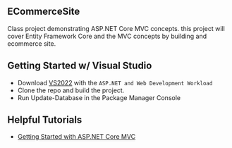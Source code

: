## ECommerceSite
Class project demonstrating ASP.NET Core MVC concepts.
this project will cover Entity Framework Core and the 
MVC concepts by building and ecommerce site.

## Getting Started w/ Visual Studio
- Download [VS2022](https://visualstudio.microsoft.com/vs/) with the ```ASP.NET and Web Development Workload```
- Clone the repo and build the project.
- Run Update-Database in the Package Manager Console

## Helpful Tutorials
- [Getting Started with ASP.NET Core MVC](https://docs.microsoft.com/en-us/aspnet/core/tutorials/first-mvc-app/start-mvc?view=aspnetcore-6.0&tabs=visual-studio)
